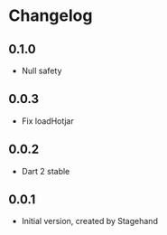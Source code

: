 # Changelog

## 0.1.0

- Null safety

## 0.0.3

- Fix loadHotjar

## 0.0.2

- Dart 2 stable

## 0.0.1

- Initial version, created by Stagehand

